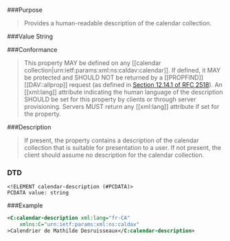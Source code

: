 <!-- --- title: urn:ietf:params:xml:ns:caldav:calendar-description -->
<!-- --- link_title: CALDAV:calendar-description-->
<!-- --- current_spec: RFC 4791 -->
<!-- --- current_spec_rfc_number: 4791 -->
<!-- --- current_spec_rfc_section: 5.2.1 -->
<!-- --- xml_namespace: urn:ietf:params:xml:ns:caldav -->
<!-- --- xml_element: calendar-description -->
<!-- --- type: property -->
<!-- --- purpose: Provides a human-readable description of the calendar collection. -->
<!-- --- value: any text -->
<!-- --- protected: MAY -->
<!-- --- allprop: SHOULD NOT -->
<!-- --- valid_for: [[urn:ietf:params:xml:ns:caldav:calendar]] -->

<!-- >>> property-summary-box --><!-- <<< -->

<!-- below is a list of common sections for property definitions. Adjust the list as needed. Don't forget to block-quote any text that's copied from the RFC -->

###Purpose
> Provides a human-readable description of the calendar collection.

###Value
String

###Conformance
> This property MAY be defined on any [[calendar collection|urn:ietf:params:xml:ns:caldav:calendar]]. If defined, it MAY be protected and SHOULD NOT be returned by a [[PROPFIND]] [[DAV::allprop]] request (as defined in [Section 12.14.1 of RFC 2518](https://tools.ietf.org/html/rfc2518#section-12.14.1)). An [[xml:lang]] attribute indicating the human language of the description SHOULD be set for this property by clients or through server provisioning.  Servers MUST return any [[xml:lang]] attribute if set for the property.

###Description
>  If present, the property contains a description of the calendar collection that is suitable for presentation to a user. If not present, the client should assume no description for the calendar collection.

### DTD
> 
```
<!ELEMENT calendar-description (#PCDATA)>
PCDATA value: string
```

###Example
> 
>
```xml
<C:calendar-description xml:lang="fr-CA"
    xmlns:C="urn:ietf:params:xml:ns:caldav"
>Calendrier de Mathilde Desruisseaux</C:calendar-description>
```
